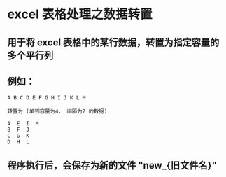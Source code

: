 # excel 表格处理之数据转置
## 用于将 excel 表格中的某行数据，转置为指定容量的多个平行列

## 例如：
```
A B C D E F G H I J K L M

转置为 (单列容量为4， 间隔为2 的数据)

A  E  I  M
B  F  J
C  G  K
D  H  L
```
## 程序执行后，会保存为新的文件 "new_{旧文件名}"